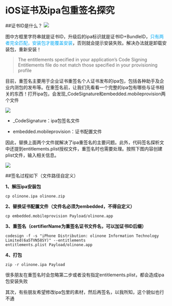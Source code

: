 
# iOS证书及ipa包重签名探究


##证书ID是什么？
![](http://olinone.qiniudn.com/certifier%20ID.png)

图中方框里字符串就是证书ID，升级后的ipa标识就是证书ID+BundleID，<font color="#03A9F4">只有两者完全匹配，安装包才能覆盖安装</font>，否则就会提示安装失败。解决办法就是卸载安装包，重新安装！

>The entitlements specified in your application’s Code Signing Entitlements file do not match those specified in your provisioning profile

目前，重签名主要用于企业证书重签名个人证书发布的ipa包，包括各种助手及企业内测包的发布等。在重签名前，让我们先看看一个完整的ipa包有哪些与证书相关的东西！打开ipa包，会发现_CodeSignature和embedded.mobileprovision两个文件

![](http://olinone.qiniudn.com/resign_file1.png)

* _CodeSignature：ipa包签名文件

* embedded.mobileprovision：证书配置文件

因此，替换上面两个文件就解决了ipa重签名的主要问题。此外，代码签名探析文中还提到entitlements.plist授权文件，重签名时也需要处理。按照下图内容创建plist文件，输入相关信息。

![](http://olinone.qiniudn.com/resign_entitlement.png)
 

##签名过程如下（文件路径自定义）

**1、解压ipa安装包**


```
cp olinone.ipa olinone.zip
```

**2、替换证书配置文件（文件名必须为embedded，不得自定义）**

```
cp embedded.mobileprovision Payload/olinone.app
```

**3、重签名（certifierName为重签名证书文件名，可以加证书ID后缀）**

```
codesign -f -s "iPhone Distribution: olinone Information Technology Limited(6a5TVN58SY)" --entitlements
entitlements.plist Payload/olinone.app
```

**4、打包**

```
zip -r olinone.ipa Payload
```

很多朋友在重签名时会忽略第二步或者没有指定entitlements.plist，都会造成ipa包安装失败
 

其次，有些朋友希望修改ipa包里的素材，然后再签名，以我所知，这个貌似也行不通

